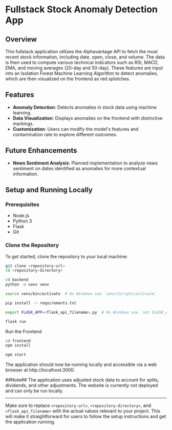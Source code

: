# Fullstack Stock Anomaly Detection App

## Overview
This fullstack application utilizes the Alphavantage API to fetch the most recent stock information, including date, open, close, and volume. The data is then used to compute various technical indicators such as RSI, MACD, EMA, and moving averages (20-day and 50-day). These features are input into an Isolation Forest Machine Learning Algorithm to detect anomalies, which are then visualized on the frontend as red splotches.

## Features
- **Anomaly Detection**: Detects anomalies in stock data using machine learning.
- **Data Visualization**: Displays anomalies on the frontend with distinctive markings.
- **Customization**: Users can modify the model's features and contamination rate to explore different outcomes.

## Future Enhancements
- **News Sentiment Analysis**: Planned implementation to analyze news sentiment on dates identified as anomalies for more contextual information.

## Setup and Running Locally

### Prerequisites
- Node.js
- Python 3
- Flask
- Git

### Clone the Repository
To get started, clone the repository to your local machine:

```bash
git clone <repository-url>
cd <repository-directory>
```
```bash
cd backend
python -m venv venv

source venv/bin/activate  # On Windows use `venv\Scripts\activate`
```
```bash
pip install -r requirements.txt

```
```bash
export FLASK_APP=<flask_api_filename>.py  # On Windows use `set FLASK_APP=<flask_api_filename>.py`

flask run
```

Run the Frontend
```bash
cd frontend
npm install

```

```bash
npm start

```
The application should now be running locally and accessible via a web browser at http://localhost:3000.

##Note##
The application uses adjusted stock data to account for splits, dividends, and other adjustments. The website is currently not deployed and can only be run locally.

---

Make sure to replace `<repository-url>`, `<repository-directory>`, and `<flask_api_filename>` with the actual values relevant to your project. This will make it straightforward for users to follow the setup instructions and get the application running.
